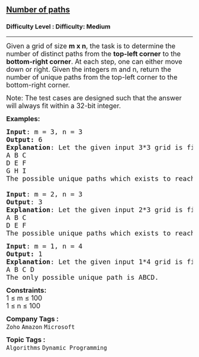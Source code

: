 <h2><a href="https://www.geeksforgeeks.org/problems/number-of-paths0926/1?itm_source=geeksforgeeks&itm_medium=article&itm_campaign=practice_card">Number of paths</a></h2><h3>Difficulty Level : Difficulty: Medium</h3><hr><div class="problems_problem_content__Xm_eO"><p><span style="font-size: 18px;">Given a grid of size <strong>m x n</strong>, the task is to determine the number of distinct paths from the <strong>top-left corner</strong> to the <strong>bottom-right corner</strong>. At each step, one can either move down or right. </span><span style="font-size: 18px;">Given the integers m and n, return the number of unique paths from the top-left corner to the bottom-right corner.</span></p>
<p><span style="font-size: 18px;">Note: The test cases are designed such that the answer will always fit within a 32-bit integer.</span></p>
<p><span style="font-size: 18px;"><strong>Examples:</strong></span></p>
<pre><span style="font-size: 18px;"><strong>Input</strong>: m = 3, n = 3
<strong>Output:</strong>&nbsp;6
<strong>Explanation</strong>: Let the given input 3*3 grid is filled as such:
A B C
D E F
G H I
The possible unique paths which exists to reach 'I' from 'A' following above conditions are as follows: ABCFI, ABEHI, ADGHI, ADEFI, ADEHI, ABEFI.<br><br><strong>Input</strong>: m = 2, n = 3
<strong>Output</strong>: 3
<strong>Explanation</strong>: Let the given input 2*3 grid is filled as such:
A B C
D E F
The possible unique paths which exists to reach 'F' from 'A' following above conditions are as follows: ABCF, ADEF and ABEF.
</span></pre>
<pre><span style="font-size: 18px;"><strong>Input</strong>: m = 1, n = 4
<strong>Output:</strong> 1
<strong>Explanation</strong>: Let the given input 1*4 grid is filled as such:<br>A B C D <br>The only possible unique path is ABCD.</span></pre>
<p><span style="font-size: 18px;"><strong>Constraints:</strong></span><br><span style="font-size: 18px;">1 ≤ m ≤ 100<br>1 ≤ n ≤ <span style="font-family: -apple-system, BlinkMacSystemFont, 'Segoe UI', Roboto, Oxygen, Ubuntu, Cantarell, 'Open Sans', 'Helvetica Neue', sans-serif;">100</span><br></span></p></div><p><span style=font-size:18px><strong>Company Tags : </strong><br><code>Zoho</code>&nbsp;<code>Amazon</code>&nbsp;<code>Microsoft</code>&nbsp;<br><p><span style=font-size:18px><strong>Topic Tags : </strong><br><code>Algorithms</code>&nbsp;<code>Dynamic Programming</code>&nbsp;